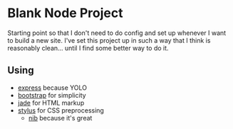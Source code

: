 # Blank Node Project

Starting point so that I don't need to do config and set up whenever I want to build a new site. I've set this project up in such a way that I think is reasonably clean... until I find some better way to do it.

## Using
  - [express](http://expressjs.com/) because YOLO
  - [bootstrap](http://getbootstrap.com/) for simplicity
  - [jade](https://github.com/visionmedia/jade) for HTML markup
  - [stylus](http://learnboost.github.io/stylus/) for CSS preprocessing
    - [nib](https://github.com/visionmedia/nib) because it's great
